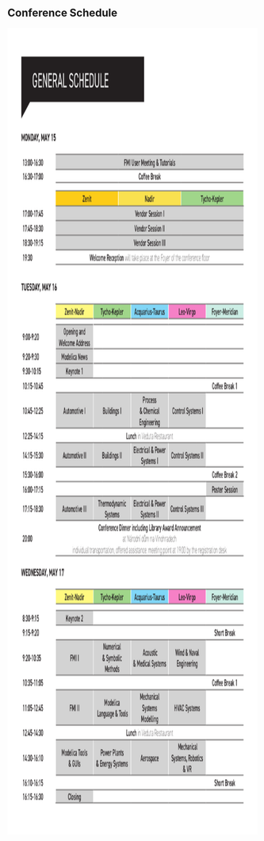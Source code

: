 <h2>Conference Schedule</h2>
<html>
  <meta charset="utf-8" /><title>Schedule for Proceedings of the 12th International Modelica Conference, May 15-17, 2017, Prague, Czech Republic</title></head>
<body>
 <img src="static/images/general_schedule.png" width="1128" height="1628"> 
</body></html>